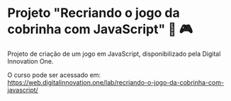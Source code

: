 # Projeto "Recriando o jogo da cobrinha com JavaScript" :snake: :video_game:

Projeto de criação de um jogo em JavaScript, disponibilizado pela Digital Innovation One.

O curso pode ser acessado em: https://web.digitalinnovation.one/lab/recriando-o-jogo-da-cobrinha-com-javascript/